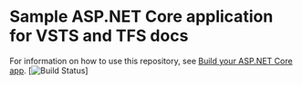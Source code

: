 # Sample ASP.NET Core application for VSTS and TFS docs

For information on how to use this repository, see [Build your ASP.NET Core app](https://docs.microsoft.com/en-us/vsts/build-release/apps/aspnet/build-aspnet-core).
[![Build Status](https://nadvolodkin.visualstudio.com/_apis/public/build/definitions/747a0bfa-74a4-49cb-8d9c-24512d283d34/1/badge)]
